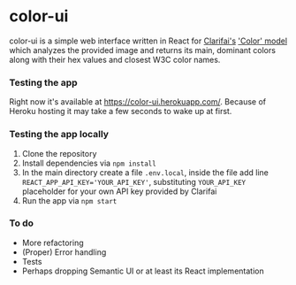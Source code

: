 # color-ui
color-ui is a simple web interface written in React for [Clarifai's](https://clarifai.com/) ['Color' model](https://clarifai.com/models/color-image-recognition-model-eeed0b6733a644cea07cf4c60f87ebb7) which analyzes the provided image and returns its main, dominant colors along with their hex values and closest W3C color names.

### Testing the app
Right now it's available at <https://color-ui.herokuapp.com/>. Because of Heroku hosting it may take a few seconds to wake up at first.

### Testing the app locally
1. Clone the repository
2. Install dependencies via `npm install`
3. In the main directory create a file `.env.local`, inside the file add line `REACT_APP_API_KEY='YOUR_API_KEY'`, substituting `YOUR_API_KEY` placeholder for your own API key provided by Clarifai
4. Run the app via `npm start`

### To do
* More refactoring
* (Proper) Error handling
* Tests
* Perhaps dropping Semantic UI or at least its React implementation